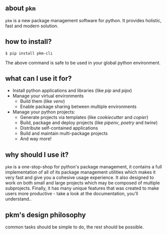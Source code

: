 ## about `pkm`

`pkm` is a new package management software for python. It provides holistic, fast and modern solution.

## how to install?
```console
$ pip install pkm-cli
```
The above command is safe to be used in your global python environment. 

## what can I use it for?

- Install python applications and libraries (like <i cmd>pip</i> and <i cmd>pipx</i>)
- Manage your virtual environments
  - Build them (like <i cmd>venv</i>)
  - Enable package sharing between multiple environments
- Manage your python projects:
    - Generate projects via templates (like <i cmd>cookiecutter</i> and <i cmd>copier</i>)
    - Build, package and deploy projects (like <i cmd>pipenv</i>, <i cmd>poetry</i> and <i cmd>twine</i>)
    - Distribute self-contained applications
    - Build and maintain multi-package projects
    - And way more!

## why should I use it?

`pkm` is a one-stop-shop for python's package management, it contains a full implementation of all of its package management
utilities which makes it very fast and give you a cohesive usage experience. It also designed to work on both small and
large projects which may be composed of multiple subprojects. Finally, it has many unique features that was created to
make users more productive - take a look at the documentation, you'll understand..

## pkm's design philosophy
common tasks should be simple to do, the rest should be possible.

 
  
    
 

